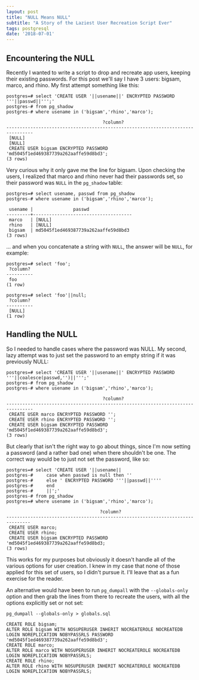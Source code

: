 ```yaml
---
layout: post
title: "NULL Means NULL"
subtitle: "A Story of the Laziest User Recreation Script Ever"
tags: postgresql
date: '2018-07-01'
---
```


## Encountering the NULL

Recently I wanted to write a script to drop and recreate app users, keeping their existing passwords. For this post we'll say I have 3 users: bigsam, marco, and rhino. My first attempt something like this:

```
postgres=# select 'CREATE USER '||usename||' ENCRYPTED PASSWORD '''||passwd||''';'
postgres-# from pg_shadow
postgres-# where usename in ('bigsam','rhino','marco');

                                    ?column?
--------------------------------------------------------------------------------
 [NULL]
 [NULL]
 CREATE USER bigsam ENCRYPTED PASSWORD 'md5045f1ed469387739a262aaffe59d8bd3';
(3 rows)
```

Very curious why it only gave me the line for bigsam. Upon checking the users, I realized that marco and rhino never had their passwords set, so their password was `NULL` in the `pg_shadow` table:

```
postgres=# select usename, passwd from pg_shadow
postgres-# where usename in ('bigsam','rhino','marco');

 usename |               passwd
---------+-------------------------------------
 marco   | [NULL]
 rhino   | [NULL]
 bigsam  | md5045f1ed469387739a262aaffe59d8bd3
(3 rows)
```
... and when you concatenate a string with `NULL`, the answer will be `NULL`, for example:

```
postgres=# select 'foo';
 ?column?
----------
 foo
(1 row)

postgres=# select 'foo'||null;
 ?column?
----------
 [NULL]
(1 row)
```

## Handling the NULL

So I needed to handle cases where the password was NULL. My second, lazy attempt was to just set the password to an empty string if it was previously NULL:

```
postgres=# select 'CREATE USER '||usename||' ENCRYPTED PASSWORD '''||coalesce(passwd,'')||''';'
postgres-# from pg_shadow
postgres-# where usename in ('bigsam','rhino','marco');

                                    ?column?
--------------------------------------------------------------------------------
 CREATE USER marco ENCRYPTED PASSWORD '';
 CREATE USER rhino ENCRYPTED PASSWORD '';
 CREATE USER bigsam ENCRYPTED PASSWORD 'md5045f1ed469387739a262aaffe59d8bd3';
(3 rows)
```

But clearly that isn't the right way to go about things, since I'm now setting a password (and a rather bad one) when there shouldn't be one. The correct way would be to just not set the password, like so:

```
postgres=# select 'CREATE USER '||usename||
postgres-#     case when passwd is null then ''
postgres-#     else ' ENCRYPTED PASSWORD '''||passwd||''''
postgres-#     end
postgres-#     ||';'
postgres-# from pg_shadow
postgres=# where usename in ('bigsam','rhino','marco');

                                   ?column?
-------------------------------------------------------------------------------
 CREATE USER marco;
 CREATE USER rhino;
 CREATE USER bigsam ENCRYPTED PASSWORD 'md5045f1ed469387739a262aaffe59d8bd3;
(3 rows)
```

This works for my purposes but obviously it doesn't handle all of the various options for user creation. I knew in my case that none of those applied for this set of users, so I didn't pursue it. I'll leave that as a fun exercise for the reader.

An alternative would have been to run `pg_dumpall` with the `--globals-only` option and then grab the lines from there to recreate the users, with all the options explicitly set or not set:

```
pg_dumpall --globals-only > globals.sql

CREATE ROLE bigsam;
ALTER ROLE bigsam WITH NOSUPERUSER INHERIT NOCREATEROLE NOCREATEDB LOGIN NOREPLICATION NOBYPASSRLS PASSWORD 'md5045f1ed469387739a262aaffe59d8bd3';
CREATE ROLE marco;
ALTER ROLE marco WITH NOSUPERUSER INHERIT NOCREATEROLE NOCREATEDB LOGIN NOREPLICATION NOBYPASSRLS;
CREATE ROLE rhino;
ALTER ROLE rhino WITH NOSUPERUSER INHERIT NOCREATEROLE NOCREATEDB LOGIN NOREPLICATION NOBYPASSRLS;
```
